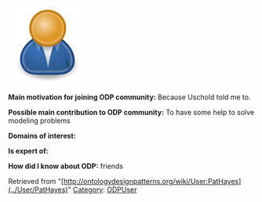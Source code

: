 [![Image:ODPUser.png](../images/a/a6/ODPUser.png)](../Image/ODPUser.png "Image:ODPUser.png")




  





__Main motivation for joining ODP community:__ Because Uschold told me to.


__Possible main contribution to ODP community:__ To have some help to solve modeling problems


__Domains of interest:__


  



__Is expert of:__


  

__How did I know about ODP:__ friends






Retrieved from "[http://ontologydesignpatterns.org/wiki/User:PatHayes](../User/PatHayes)"
 [Category](http://ontologydesignpatterns.org/wiki/Special:Categories "Special:Categories"): [ODPUser](../Category/ODPUser "Category:ODPUser")